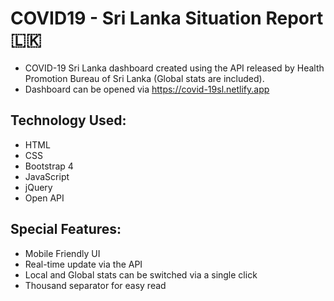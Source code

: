 # COVID19 - Sri Lanka Situation Report 🇱🇰

* COVID-19 Sri Lanka dashboard created using the API released by Health Promotion Bureau of Sri Lanka (Global stats are included).
* Dashboard can be opened via https://covid-19sl.netlify.app

## Technology Used:
* HTML
* CSS
* Bootstrap 4
* JavaScript
* jQuery
* Open API

## Special Features:
* Mobile Friendly UI
* Real-time update via the API
* Local and Global stats can be switched via a single click
* Thousand separator for easy read
